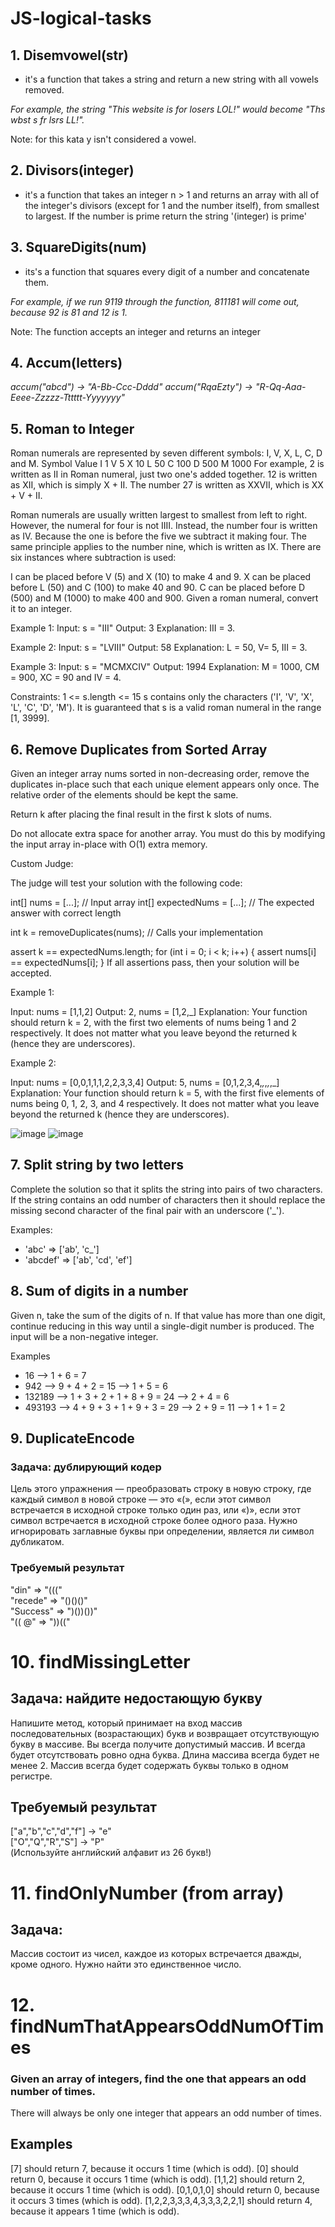 # JS-logical-tasks

## 1. Disemvowel(str)
- it's a function that takes a string and return a new string with all vowels removed.

*For example, the string "This website is for losers LOL!" would become "Ths wbst s fr lsrs LL!".*

Note: for this kata y isn't considered a vowel.

## 2. Divisors(integer)
- it's a function that takes an integer n > 1 and returns an array with all of the integer's divisors (except for 1 and the number itself), from smallest to largest. If the number is prime return the string '(integer) is prime' 

## 3. SquareDigits(num)
- its's a function that squares every digit of a number and concatenate them.

*For example, if we run 9119 through the function, 811181 will come out, because 92 is 81 and 12 is 1.*

Note: The function accepts an integer and returns an integer

## 4. Accum(letters)

*accum("abcd") -> "A-Bb-Ccc-Dddd"*
*accum("RqaEzty") -> "R-Qq-Aaa-Eeee-Zzzzz-Tttttt-Yyyyyyy"*

## 5. Roman to Integer

Roman numerals are represented by seven different symbols: I, V, X, L, C, D and M.
Symbol       Value
I             1
V             5
X             10
L             50
C             100
D             500
M             1000
For example, 2 is written as II in Roman numeral, just two one's added together. 12 is written as XII, which is simply X + II. The number 27 is written as XXVII, which is XX + V + II.

Roman numerals are usually written largest to smallest from left to right. However, the numeral for four is not IIII. Instead, the number four is written as IV. Because the one is before the five we subtract it making four. The same principle applies to the number nine, which is written as IX. There are six instances where subtraction is used:

I can be placed before V (5) and X (10) to make 4 and 9. 
X can be placed before L (50) and C (100) to make 40 and 90. 
C can be placed before D (500) and M (1000) to make 400 and 900.
Given a roman numeral, convert it to an integer.

Example 1:
Input: s = "III"
Output: 3
Explanation: III = 3.

Example 2:
Input: s = "LVIII"
Output: 58
Explanation: L = 50, V= 5, III = 3.

Example 3:
Input: s = "MCMXCIV"
Output: 1994
Explanation: M = 1000, CM = 900, XC = 90 and IV = 4.
 
Constraints:
1 <= s.length <= 15
s contains only the characters ('I', 'V', 'X', 'L', 'C', 'D', 'M').
It is guaranteed that s is a valid roman numeral in the range [1, 3999].

## 6. Remove Duplicates from Sorted Array

Given an integer array nums sorted in non-decreasing order, remove the duplicates in-place such that each unique element appears only once. The relative order of the elements should be kept the same.

Return k after placing the final result in the first k slots of nums.

Do not allocate extra space for another array. You must do this by modifying the input array in-place with O(1) extra memory.

Custom Judge:

The judge will test your solution with the following code:

int[] nums = [...]; // Input array
int[] expectedNums = [...]; // The expected answer with correct length

int k = removeDuplicates(nums); // Calls your implementation

assert k == expectedNums.length;
for (int i = 0; i < k; i++) {
    assert nums[i] == expectedNums[i];
}
If all assertions pass, then your solution will be accepted.

 
Example 1:

Input: nums = [1,1,2]
Output: 2, nums = [1,2,_]
Explanation: Your function should return k = 2, with the first two elements of nums being 1 and 2 respectively.
It does not matter what you leave beyond the returned k (hence they are underscores).

Example 2:

Input: nums = [0,0,1,1,1,2,2,3,3,4]
Output: 5, nums = [0,1,2,3,4,_,_,_,_,_]
Explanation: Your function should return k = 5, with the first five elements of nums being 0, 1, 2, 3, and 4 respectively.
It does not matter what you leave beyond the returned k (hence they are underscores).

![image](https://user-images.githubusercontent.com/47991015/168085384-7e75a642-51d8-4e90-b984-70347a7ef9cd.png)
![image](https://user-images.githubusercontent.com/47991015/168085443-fc773abb-11da-4ec2-a63c-d44bc0af228d.png)

## 7. Split string by two letters

Complete the solution so that it splits the string into pairs of two characters. If the string contains an odd number of characters then it should replace the missing second character of the final pair with an underscore ('_').

Examples:

* 'abc' =>  ['ab', 'c_']
* 'abcdef' => ['ab', 'cd', 'ef']

## 8. Sum of digits in a number

Given n, take the sum of the digits of n. If that value has more than one digit, continue reducing in this way until a single-digit number is produced. The input will be a non-negative integer.

Examples
*    16  -->  1 + 6 = 7
*   942  -->  9 + 4 + 2 = 15  -->  1 + 5 = 6
* 132189  -->  1 + 3 + 2 + 1 + 8 + 9 = 24  -->  2 + 4 = 6
* 493193  -->  4 + 9 + 3 + 1 + 9 + 3 = 29  -->  2 + 9 = 11  -->  1 + 1 = 2

## 9. DuplicateEncode

### Задача: дублирующий кодер
Цель этого упражнения — преобразовать строку в новую строку, где каждый символ в новой
строке — это «(», если этот символ встречается в исходной строке только один раз, или
«)», если этот символ встречается в исходной строке более одного раза. Нужно
игнорировать заглавные буквы при определении, является ли символ дубликатом.

### Требуемый результат
"din" => "(((" <br>
"recede" => "()()()" <br>
"Success" => ")())())" <br>
"(( @" => "))(("

# 10. findMissingLetter

## Задача: найдите недостающую букву
Напишите метод, который принимает на вход массив последовательных (возрастающих) букв
и возвращает отсутствующую букву в массиве. Вы всегда получите допустимый массив. И
всегда будет отсутствовать ровно одна буква. Длина массива всегда будет не менее 2.
Массив всегда будет содержать буквы только в одном регистре.
## Требуемый результат
["a","b","c","d","f"] -> "e" <br>
["O","Q","R","S"] -> "P" <br>
(Используйте английский алфавит из 26 букв!)

# 11. findOnlyNumber (from array)

## Задача: 
Массив состоит из чисел, каждое из которых встречается дважды, кроме одного. 
Нужно найти это единственное число.

# 12. findNumThatAppearsOddNumOfTimes 

### Given an array of integers, find the one that appears an odd number of times.
There will always be only one integer that appears an odd number of times.

## Examples
[7] should return 7, because it occurs 1 time (which is odd).
[0] should return 0, because it occurs 1 time (which is odd).
[1,1,2] should return 2, because it occurs 1 time (which is odd).
[0,1,0,1,0] should return 0, because it occurs 3 times (which is odd).
[1,2,2,3,3,3,4,3,3,3,2,2,1] should return 4, because it appears 1 time (which is odd).
